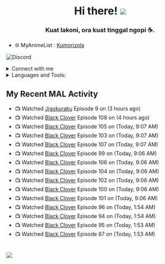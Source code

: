 <h1 align="center">Hi there! <img src="https://media.giphy.com/media/hvRJCLFzcasrR4ia7z/giphy.gif" width="25px"> </h1>
<h3 align="center">Kuat lakoni, ora kuat tinggal ngopi ☕.</h3>

- 🌐 MyAnimeList : [Kumorizola](https://myanimelist.net/animelist/Kumorizola)

![Discord](https://discord.c99.nl/widget/theme-3/761213268009943051.png)
<details>
      <summary>Connect with me</summary>
    <p align="left">
        <a href="https://www.facebook.com/kumori.hartley.1" target="blank"><img align="center"
                src="https://raw.githubusercontent.com/rahuldkjain/github-profile-readme-generator/master/src/images/icons/Social/facebook.svg"
                alt="kumori hartley" height="30" width="40" /></a>
        <a href="https://www.instagram.com/kumorizola/" target="blank"><img align="center"
                src="https://raw.githubusercontent.com/rahuldkjain/github-profile-readme-generator/master/src/images/icons/Social/instagram.svg"
                alt="kumorizola" height="30" width="40" /></a>
        <a href="https://discord.com" target="blank"><img align="center"
                src="https://raw.githubusercontent.com/rahuldkjain/github-profile-readme-generator/master/src/images/icons/Social/discord.svg"
                alt="Kumori#5882" height="30" width="40" /></a>
    </p>
</details>

<details>
    <summary align="left">Languages and Tools:</summary>
<p align="left">
      <a href="https://www.w3schools.com/css/" target="_blank">
        <img src="https://raw.githubusercontent.com/devicons/devicon/master/icons/css3/css3-original-wordmark.svg"
            alt="css3" width="40" height="40" /> </a> <a href="https://www.w3.org/html/" target="_blank"> <img
            src="https://raw.githubusercontent.com/devicons/devicon/master/icons/html5/html5-original-wordmark.svg"
            alt="html5" width="40" height="40" /> </a> <a href="https://www.java.com" target="_blank"> <img
            src="https://raw.githubusercontent.com/devicons/devicon/master/icons/java/java-original.svg" alt="java"
            width="40" height="40" /> </a> <a href="https://developer.mozilla.org/en-US/docs/Web/JavaScript"
            target="_blank"> <img
            src="https://raw.githubusercontent.com/devicons/devicon/master/icons/javascript/javascript-original.svg"
            alt="javascript" width="40" height="40" /> </a> <a href="https://nodejs.org" target="_blank"> <img
            src="https://raw.githubusercontent.com/devicons/devicon/master/icons/nodejs/nodejs-original-wordmark.svg"
            alt="nodejs" width="40" height="40" /> </a> <a href="https://www.python.org" target="_blank"> <img
            src="https://raw.githubusercontent.com/devicons/devicon/master/icons/python/python-original.svg"
            alt="python" width="40" height="40" /> </a> <a href="https://www.typescriptlang.org/" target="_blank"> <img
            src="https://raw.githubusercontent.com/devicons/devicon/master/icons/typescript/typescript-original.svg" 
            alt="typescript" width="40" height="40" /> </a> <a href="https://www.photoshop.com/en" target="_blank"> <img
            src="https://upload.wikimedia.org/wikipedia/commons/a/af/Adobe_Photoshop_CC_icon.svg" alt="photoshop" width="40" height="40"/> </a>
            <a href="https://www.adobe.com/products/premiere.html" target="_blank"> <img
            src="https://upload.wikimedia.org/wikipedia/commons/4/40/Adobe_Premiere_Pro_CC_icon.svg" alt="Premiere pro" width="40" height="40"/> </a>
            <a href="https://www.adobe.com/in/products/illustrator.html" target="_blank"> <img 
            src="https://upload.wikimedia.org/wikipedia/commons/f/fb/Adobe_Illustrator_CC_icon.svg" alt="illustrator" width="40" height="40"/> </a>
      
 </details>
 
 <h2> My Recent MAL Activity</h2>
<!-- MAL_ACTIVITY:start -->

- 📺 Watched [Jigokuraku](https://MyAnimeList.net/anime.php?id=46569) Episode 9 on (3 hours ago)
- 📺 Watched [Black Clover](https://MyAnimeList.net/anime.php?id=34572) Episode 108 on (4 hours ago)
- 📺 Watched [Black Clover](https://MyAnimeList.net/anime.php?id=34572) Episode 105 on (Today, 9:07 AM)
- 📺 Watched [Black Clover](https://MyAnimeList.net/anime.php?id=34572) Episode 103 on (Today, 9:07 AM)
- 📺 Watched [Black Clover](https://MyAnimeList.net/anime.php?id=34572) Episode 107 on (Today, 9:07 AM)
- 📺 Watched [Black Clover](https://MyAnimeList.net/anime.php?id=34572) Episode 99 on (Today, 9:06 AM)
- 📺 Watched [Black Clover](https://MyAnimeList.net/anime.php?id=34572) Episode 106 on (Today, 9:06 AM)
- 📺 Watched [Black Clover](https://MyAnimeList.net/anime.php?id=34572) Episode 104 on (Today, 9:06 AM)
- 📺 Watched [Black Clover](https://MyAnimeList.net/anime.php?id=34572) Episode 102 on (Today, 9:06 AM)
- 📺 Watched [Black Clover](https://MyAnimeList.net/anime.php?id=34572) Episode 100 on (Today, 9:06 AM)
- 📺 Watched [Black Clover](https://MyAnimeList.net/anime.php?id=34572) Episode 101 on (Today, 9:06 AM)
- 📺 Watched [Black Clover](https://MyAnimeList.net/anime.php?id=34572) Episode 96 on (Today, 1:54 AM)
- 📺 Watched [Black Clover](https://MyAnimeList.net/anime.php?id=34572) Episode 94 on (Today, 1:54 AM)
- 📺 Watched [Black Clover](https://MyAnimeList.net/anime.php?id=34572) Episode 95 on (Today, 1:53 AM)
- 📺 Watched [Black Clover](https://MyAnimeList.net/anime.php?id=34572) Episode 87 on (Today, 1:53 AM)

<!-- MAL_ACTIVITY:end -->

  
<h2 align="left"> <img src="https://media.discordapp.net/attachments/918405470073520168/919220018355523584/ezgif.com-gif-maker_1.gif">
